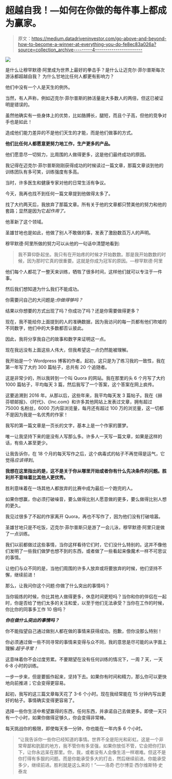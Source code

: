 # 超越自我！—如何在你做的每件事上都成为赢家。

> 原文：<https://medium.datadriveninvestor.com/go-above-and-beyond-how-to-become-a-winner-at-everything-you-do-fe8ec83a026a?source=collection_archive---------4----------------------->

![](img/90755ed7b62a1d7647f2704bf02e8a8a.png)

是什么让穆罕默德·阿里成为世界上最好的拳击手？是什么让迈克尔·菲尔普斯每次游泳都超越自我？
为什么甘地比任何人都更有影响力？

他们中没有一个人是天生的例外。

当然，有人声称，例如迈克尔·菲尔普斯的肺活量是大多数人的两倍，但这已被证明是错误的。

虽然他确实有一些身体上的优势，比如胳膊长，腿短，而且个子高，但他的竞争对手也是如此！

造成他们能力差异的不是他们天生的才能，而是他们做事的方式。

**他们比任何人都愿意更努力地工作，生产更多的产品。**

他们愿意尽一切努力，比周围的人做得更多，这是他们最终成功的原因。

我记得在迈克尔·菲尔普斯刚刚获得成功的时候读过一篇文章，那篇文章谈到他的训练团队有多可笑，训练强度有多高。

当时，许多医生和健康专家对他的日常生活有争议。

今天，我再也找不到任何一篇文章提到他做得太多了。

找了大约两天后，我放弃了那篇文章。所有关于他的文章都只赞美他的努力和他的套路；显然是因为它*起作用了。*

他革新了这个领域。

圣雄甘地也是如此，他做了别人不敢做的事，发表了激励数百万人的声明。

穆罕默德·阿里所做的努力可以从他的一句话中清楚地看到:

> 我不算仰卧起坐。我只有在开始疼的时候才开始数数。那是我开始数数的时候，因为那时它真的很重要。这就是你成为冠军的原因。—穆罕默德·阿里

他们每个人都花了一整天来训练，牺牲了很多时间，这样他们就可以专注于一件事。

然后我们想知道为什么我们不能成功。

你需要问自己的大问题是:*你做得够吗？*

结果以你想要的方式出现了吗？你成功了吗？还是你需要做得更多？

现在，我不能给你上面提到的人的准确数据，因为我访问的每一页都有他们吹嘘的不同数字，他们中的大多数都否认彼此。

因此，我将分享我自己的故事和数字来证明这一点。

现在我远没有上面这些人伟大，但我希望这一点仍然能被理解。

我开始是一个 Wordpress 博客的作者。起初，这只是为了练习我的一致性，我在第一年写了大约 300 篇帖子，总共有 20 个追随者。

这是非常少的，所以我转到一个叫 Quora 的网站。我在那里的头 6 个月写了大约 1000 篇帖子，平均每天 3 篇，然后我写了一个答案，这个答案在网上疯传。

这要追溯到 2016 年。从那以后，这些年来，我平均每天发 3 篇帖子。我在《赫芬顿邮报》、《时代》、《Inc.com》和许多其他网站上发表过文章，拥有超过 75000 名粉丝，6000 万内容浏览量，每月还有超过 100 万的浏览量，这一切都不是因为我是一名优秀的作家！

我写的第一篇文章是一页长的文字，基本上是一个作家的噩梦。

唯一让我坚持下来的是没有人写那么多。许多人一天写一篇文章，如果是这样的话，有些人甚至更少。

让我告诉你，在 18 个月的每天写作之后，这个病毒式的帖子不再觉得是运气，它觉得*应该得到*。

**我想在这里指出的是，这不是关于你从哪里开始或者你有什么先决条件的问题。胜利并不意味着比其他人更优秀。**

胜利意味着在一场其他人都放弃的比赛中成为最后一个跑完的人。

如果你想赢，你必须打破噪音，要么做得比别人愿意做的更多，要么做得比别人想的更久。

我见过很多了不起的作家离开 Quora，再也不写作了，因为他们没有打破喧嚣。

圣雄甘地只是不吃饭，迈克尔·菲尔普斯只是游了一会儿泳，穆罕默德·阿里只是做了一点训练。

我们以前都做过这些事情，当你这样看待它们时，它们没什么特别的。这并不像他们发明了一些我们做梦也想不到的东西，或者做了一些看起来像魔术一样不可思议的事情。

让他们与众不同的是，当他们周围的许多人放弃或将要放弃的时候，他们坚持不懈，继续前进！

那么，让我问你这个问题:你做了什么突出的事情吗？

当你锻炼的时候，你比其他人做得更多，休息时间更短吗？当你和你的伴侣在一起时，你是否给了他们太多的关注和爱，以至于他们无法承受？当你在工作的时候，你比你的同事多工作 10 倍吗？

***你在做什么突出的事情吗？***

你不能指望自己通过做别人都在做的事情来获得成功。抱歉，但你没那么特别！

你必须通过做一些不同寻常的事情来变得与众不同，我的意思是尽可能的从字面上理解:*超乎寻常！*

这意味着你不会过度劳累。不要期望在没有任何训练的情况下，一周 7 天，一天 6-8 小时的训练。

一步一步来，但是要振作起来，坚持下去。如果你有时间和精力，那么你可以更快地向前推进；它会变得更容易。

起初，我写的这三篇文章每天花了 3-6 个小时。现在我经常能在 15 分钟内写出更好的帖子。事情确实变得更容易了。

选择一些你生活中希望赢得的东西，任何东西，并承诺自己去做更多。即使一天只有一个小时，如果你做得足够久，你会变得非常棒。

每天挑战你的极限，即使每天多一分钟，你也能在一年内多 6 个小时。

> “让我告诉你一些你已经知道的事情。世界不全是阳光和彩虹。这是一个非常卑鄙和肮脏的地方，我不管你有多坚强，如果你放任不管，它会把你打趴下，让你永远呆在那里。你，我，或者没有人会像生活一样艰难。但这不是你打得有多狠的问题。而是你能承受多大的打击，然后继续前进。你能承受多少，继续前进。胜利就是这么来的！”——洛奇·巴尔博亚·西尔维斯特·史泰龙